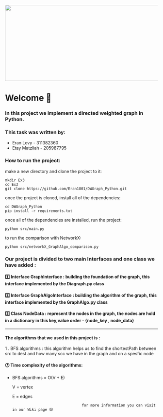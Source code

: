 
<img src="https://miro.medium.com/max/700/1*rmq7bd3GFjcwfXtkrBQaPQ.png" width="850" height="250" >

# Welcome 👋
### In this project we implement a directed weighted graph in Python.

### This task was written by:

* Eran Levy - 311382360
* Etay Matzliah - 205987795

 ### How to run the project:
 
 make a new directory and clone the project to it:
 
 	mkdir Ex3
	cd Ex3
	git clone https://github.com/Eran1801/DWGraph_Python.git
	
once the project is cloned, install all of the dependencies:

	cd DWGraph_Python
	pip install -r requirements.txt
	
once all of the dependencies are installed, run the project:

	python src/main.py

to run the comparison with NetworkX:

	python src/networkX_GraphAlgo_comparison.py
	

 ### Our project is divided to two main Interfaces and one class we have added :
 
 #### 1️⃣ Interface GraphInterface : building the foundation of the graph, this interface implemented by the Diagraph.py class

 #### 2️⃣ Interface GraphAlgoInterface : building the algorithm of the graph, this interface implemented by the GraphAlgo.py class
 
 #### 3️⃣ Class NodeData : represent the nodes in the graph, the nodes are hold in a dictionary in this key,value order - {node_key , node_data} 
 
-------------------------------------

#### The algorithms that we used in this project is : 

1 . BFS algorithms : this algorithm helps us to find the shortestPath between src to dest and how many scc we have in the graph and on a spesfic node

 #### 🕐 Time complexity of the algorithms:
 
 - BFS algorithms = O(V + E)
 
   V = vertex
    
	 E = edges
    
    
    
                                       for more information you can visit in our Wiki page 😎 
